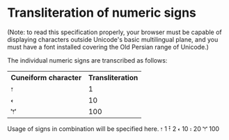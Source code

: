 
# Transliteration of numeric signs #


(Note: to read this specification properly, your browser must be capable of displaying characters outside Unicode's basic multilingual plane, and you must have a font installed covering the Old Persian range of Unicode.)


The individual numeric signs are transcribed as follows:

<table concordion:execute="#result = getLogoXlit(#cuneiform)">
  <tr>
    <th concordion:set="#cuneiform">Cuneiform character</th>
    <th concordion:assertEquals="#result">Transliteration</th>
  </tr>
  <tr><td>𐏑</td><td>1</td></tr>
  <tr><td>𐏓</td><td>10</td></tr>
  <tr><td>𐏕</td><td>100</td></tr>
</table>

Usage of signs in combination will be specified here.
𐏑	1
𐏒	2
𐏓	10
𐏔	20
𐏕	100


